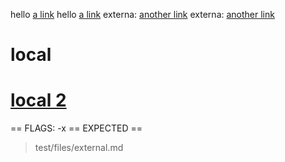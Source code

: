 hello [a link](#local)
hello [a link](#local-2)
externa: [another link](http://999.999.999.999)
externa: [another link](https://999.999.999.999)

# local

# [local 2](http://local2.com)

== FLAGS: -x
== EXPECTED ==
> test/files/external.md
